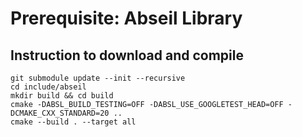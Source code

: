 # Prerequisite: Abseil Library

## Instruction to download and compile 

```
git submodule update --init --recursive
cd include/abseil
mkdir build && cd build 
cmake -DABSL_BUILD_TESTING=OFF -DABSL_USE_GOOGLETEST_HEAD=OFF -DCMAKE_CXX_STANDARD=20 ..
cmake --build . --target all
```
